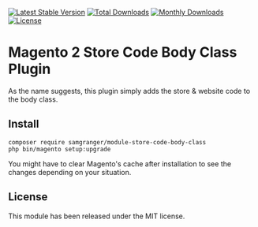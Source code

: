 [![Latest Stable Version](https://poser.pugx.org/samgranger/module-store-code-body-class/v/stable)](https://packagist.org/packages/samgranger/module-store-code-body-class) [![Total Downloads](https://poser.pugx.org/samgranger/module-store-code-body-class/downloads)](https://packagist.org/packages/samgranger/module-store-code-body-class) [![Monthly Downloads](https://poser.pugx.org/samgranger/module-store-code-body-class/d/monthly)](https://packagist.org/packages/samgranger/module-store-code-body-class) [![License](https://poser.pugx.org/samgranger/module-store-code-body-class/license)](https://packagist.org/packages/samgranger/module-store-code-body-class)
# Magento 2 Store Code Body Class Plugin

As the name suggests, this plugin simply adds the store & website code to the body class.

## Install
```
composer require samgranger/module-store-code-body-class
php bin/magento setup:upgrade
```

You might have to clear Magento's cache after installation to see the changes depending on your situation.

## License
This module has been released under the MIT license.
